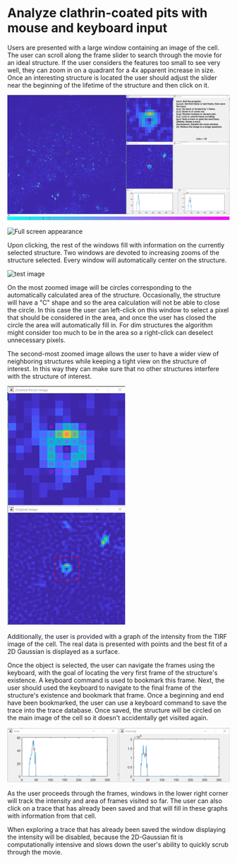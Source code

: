 # Analyze clathrin-coated pits with mouse and keyboard input
Users are presented with a large window containing an image of the cell. The user can scroll along the frame slider to search through the movie for an ideal structure. If the user considers the features too small to see very well, they can zoom in on a quadrant for a 4x apparent increase in size. Once an interesting structure is located the user should adjust the slider near the beginning of the lifetime of the structure and then click on it.

![Full screen appearance](https://github.com/jbf81tb/point_and_click_trace_analysis/blob/master/docs/pics/full_pic.png)

![Full screen appearance](http://i64.tinypic.com/2rfgegi.png)

Upon clicking, the rest of the windows fill with information on the currently selected structure. Two windows are devoted to increasing zooms of the structure selected. Every window will automatically center on the structure. 

![test image](https://knowpathology.com.au/app/uploads/2018/07/Happy-Test-Screen-01-825x510.png)

On the most zoomed image will be circles corresponding to the automatically calculated area of the structure. Occasionally, the structure will have a "C" shape and so the area calculation will not be able to close the circle. In this case the user can left-click on this window to select a pixel that should be considered in the area, and once the user has closed the circle the area will automatically fill in. For dim structures the algorithm might consider too much to be in the area so a right-click can deselect unnecessary pixels.

The second-most zoomed image allows the user to have a wider view of neighboring structures while keeping a tight view on the structure of interest. In this way they can make sure that no other structures interfere with the structure of interest.

![Zoomed in windows](https://github.com/jbf81tb/point_and_click_trace_analysis/blob/master/docs/pics/zooms.png)

Additionally, the user is provided with a graph of the intensity from the TIRF image of the cell. The real data is presented with points and the best fit of a 2D Gaussian is displayed as a surface.

Once the object is selected, the user can navigate the frames using the keyboard, with the goal of locating the very first frame of the structure's existence. A keyboard command is used to bookmark this frame. Next, the user should used the keyboard to navigate to the final frame of the structure's existence and bookmark that frame. Once a beginning and end have been bookmarked, the user can use a keyboard command to save the trace into the trace database. Once saved, the structure will be circled on the main image of the cell so it doesn't accidentally get visited again.

![Intensity and Area](https://github.com/jbf81tb/point_and_click_trace_analysis/blob/master/docs/pics/traces.png)

As the user proceeds through the frames, windows in the lower right corner will track the intensity and area of frames visited so far. The user can also click on a trace that has already been saved and that will fill in these graphs with information from that cell.

When exploring a trace that has already been saved the window displaying the intensity will be disabled, because the 2D-Gaussian fit is computationally intensive and slows down the user's ability to quickly scrub through the movie.
